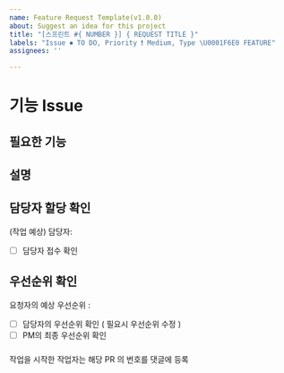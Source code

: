 ```yaml
---
name: Feature Request Template(v1.0.0)
about: Suggest an idea for this project
title: "[스프린트 #{ NUMBER }] { REQUEST TITLE }"
labels: "Issue ⏺ TO DO, Priority ❗️ Medium, Type \U0001F6E0 FEATURE"
assignees: ''

---
```


# 기능 Issue 

## 필요한 기능

## 설명 

## 담당자 할당 확인
<!-- Assignee Check  : 누구를 할당할 지 모를 때는 @handal95 할당 후 예상 담당자 비워두기 --> 
(작업 예상) 담당자: 
- [ ] 담당자 접수 확인

## 우선순위 확인
요청자의 예상 우선순위 : <!--긴급/상/중/하/없음 중 택 1--> 
- [ ] 담당자의 우선순위 확인 ( 필요시 우선순위 수정 ) 
- [ ] PM의  최종 우선순위 확인 

###
작업을 시작한 작업자는 해당 PR 의 번호를 댓글에 등록
